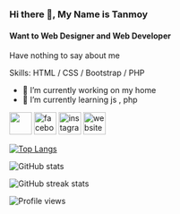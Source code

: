 ### Hi there 👋, My Name is Tanmoy
#### Want to Web Designer and Web Developer
Have nothing to say about me 

Skills: HTML / CSS / Bootstrap / PHP

- 🔭 I’m currently working on my home 
- 🌱 I’m currently learning js , php  


[<img src='https://www.pngkey.com/png/detail/178-1787508_github-icon-download-at-icons8-white-github-icon.png' height='40'>](https://github.com/tanmoy108)  [<img src='https://cdn.jsdelivr.net/npm/simple-icons@3.0.1/icons/facebook.svg' alt='facebook' height='40'>](https://www.facebook.com/shtanmoy108)  [<img src='https://cdn.jsdelivr.net/npm/simple-icons@3.0.1/icons/instagram.svg' alt='instagram' height='40'>](https://www.instagram.com/tanmoy108/)  [<img src='https://cdn.jsdelivr.net/npm/simple-icons@3.0.1/icons/icloud.svg' alt='website' height='40'>](https://www.behance.net/tanmoy46)  

[![Top Langs](https://github-readme-stats.vercel.app/api/top-langs/?username=tanmoy108)](https://github.com/anuraghazra/github-readme-stats)

![GitHub stats](https://github-readme-stats.vercel.app/api?username=tanmoy108&show_icons=true)  

![GitHub streak stats](https://github-readme-streak-stats.herokuapp.com/?user=tanmoy108)  

![Profile views](https://gpvc.arturio.dev/tanmoy108)  

